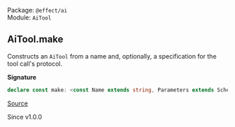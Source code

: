Package: `@effect/ai`<br />
Module: `AiTool`<br />

## AiTool.make

Constructs an `AiTool` from a name and, optionally, a specification for the
tool call's protocol.

**Signature**

```ts
declare const make: <const Name extends string, Parameters extends Schema.Struct.Fields = {}, Success extends Schema.Schema.Any = typeof Schema.Void, Failure extends Schema.Schema.All = typeof Schema.Never>(name: Name, options?: { readonly description?: string | undefined; readonly parameters?: Parameters; readonly success?: Success; readonly failure?: Failure; }) => AiTool<Name, Schema.Struct<Parameters>, Success, Failure>
```

[Source](https://github.com/Effect-TS/effect/tree/main/packages/ai/ai/src/AiTool.ts#L442)

Since v1.0.0
